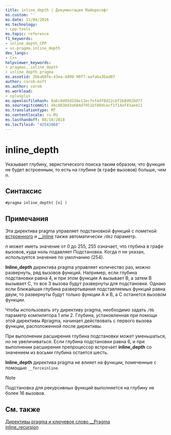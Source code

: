 ```yaml
---
title: inline_depth | Документация Майкрософт
ms.custom: ''
ms.date: 11/04/2016
ms.technology:
- cpp-tools
ms.topic: reference
f1_keywords:
- inline_depth_CPP
- vc-pragma.inline_depth
dev_langs:
- C++
helpviewer_keywords:
- pragmas, inline_depth
- inline_depth pragma
ms.assetid: 2bba60fe-43ea-4d09-90f7-aafaba3bad07
author: corob-msft
ms.author: corob
ms.workload:
- cplusplus
ms.openlocfilehash: 8a6c8d05d326e11ecfef4df8d22cbf2b8d92bd77
ms.sourcegitcommit: d4c803bd3a684d7951bf88dcecf1f14af43ae411
ms.translationtype: MT
ms.contentlocale: ru-RU
ms.lasthandoff: 08/10/2018
ms.locfileid: "42541068"
---
```

# <a name="inlinedepth"></a>inline_depth
Указывает глубину, эвристического поиска таким образом, что функция не будет встроенным, то есть на глубине (в графе вызовов) больше, чем *n*.  
  
## <a name="syntax"></a>Синтаксис  
  
```  
#pragma inline_depth( [n] )  
```  
  
## <a name="remarks"></a>Примечания  
 
Эта директива pragma управляет подстановкой функций с пометкой [встроенного](../cpp/inline-functions-cpp.md) и [__inline](../cpp/inline-functions-cpp.md) также автоматически `/Ob2` параметр.  
  
*n* может иметь значение от 0 до 255, 255 означает, что глубина в графе вызовов, куда ноль подавляет Подстановка.  Когда *n* не указан, используется значение по умолчанию (254).  
  
**Inline_depth** директива pragma управляет количество раз, можно развернуть, ряд вызовов функций. Например, если глубина подстановки равна 4, и при этом функция A вызывает B, а затем B вызывает C, то все 3 вызова будут развернуты для подстановки. Однако если ближайшая глубина развертывания подставляемых функций равна двум, то развернуты будут только функции A и B, а C останется вызовом функции.  
  
Чтобы использовать эту директиву pragma, необходимо задать `/Ob` параметр компилятора 1 или 2. Глубина, установленная при помощи этой директивы #pragma, начинает действовать с первого вызова функции, расположенной после директивы.  
  
При выполнении расширения глубина подстановки может уменьшаться, но не увеличиваться. Если глубина подстановки равна 6, и при выполнении расширения препроцессор встречает **inline_depth** со значением из восьми глубина остается шесть.  
  
**Inline_depth** директива pragma не влияет на функции, помеченные с помощью `__forceinline`.  
  
> [!NOTE]
> Подстановка для рекурсивных функций выполняется на глубину не более 16 вызовов.  
  
## <a name="see-also"></a>См. также  
 
[Директивы pragma и ключевое слово __Pragma](../preprocessor/pragma-directives-and-the-pragma-keyword.md)   
[inline_recursion](../preprocessor/inline-recursion.md)